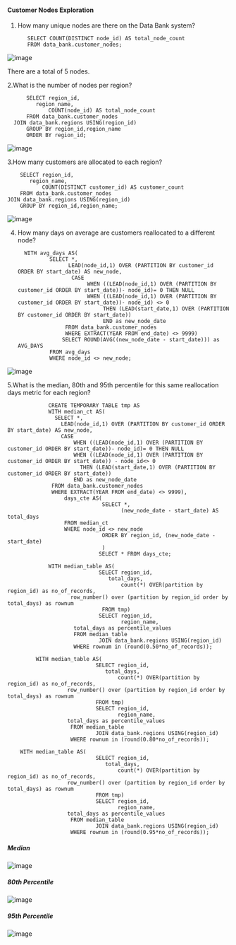 #### Customer Nodes Exploration

1. How many unique nodes are there on the Data Bank system?

          SELECT COUNT(DISTINCT node_id) AS total_node_count
          FROM data_bank.customer_nodes;
	  
![image](https://user-images.githubusercontent.com/104596844/176970603-13d42a6d-0e53-498f-ae49-d82b1a8e2e4b.png)

There are a total of 5 nodes. 

2.What is the number of nodes per region?

          SELECT region_id,
	         region_name,
                 COUNT(node_id) AS total_node_count
          FROM data_bank.customer_nodes
	  JOIN data_bank.regions USING(region_id)
          GROUP BY region_id,region_name
          ORDER BY region_id;
	  
![image](https://user-images.githubusercontent.com/104596844/176970970-c07c7076-7727-406f-85fd-6691b23eab9c.png)


3.How many customers are allocated to each region?

        SELECT region_id,
	       region_name,
               COUNT(DISTINCT customer_id) AS customer_count
        FROM data_bank.customer_nodes
	JOIN data_bank.regions USING(region_id)
        GROUP BY region_id,region_name;
	
![image](https://user-images.githubusercontent.com/104596844/176971213-5921e253-d17a-4edb-9ea2-a0799c79c0bf.png)

4. How many days on average are customers reallocated to a different node?

         WITH avg_days AS(
                 SELECT *, 
                       LEAD(node_id,1) OVER (PARTITION BY customer_id ORDER BY start_date) AS new_node,
                        CASE 
                             WHEN ((LEAD(node_id,1) OVER (PARTITION BY customer_id ORDER BY start_date))- node_id)= 0 THEN NULL
                             WHEN ((LEAD(node_id,1) OVER (PARTITION BY customer_id ORDER BY start_date))- node_id) <> 0
                                  THEN (LEAD(start_date,1) OVER (PARTITION BY customer_id ORDER BY start_date))
                                  END as new_node_date
		              FROM data_bank.customer_nodes
		              WHERE EXTRACT(YEAR FROM end_date) <> 9999)       
		             SELECT ROUND(AVG((new_node_date - start_date))) as AVG_DAYS
                 FROM avg_days 
                 WHERE node_id <> new_node;
		 
![image](https://user-images.githubusercontent.com/104596844/176971317-ba655dd7-ba5b-4bd8-b88d-143d3fe510ed.png)
                                 
5.What is the median, 80th and 95th percentile for this same reallocation days metric for each region?

                 CREATE TEMPORARY TABLE tmp AS
                 WITH median_ct AS(
				   SELECT *, 
					 LEAD(node_id,1) OVER (PARTITION BY customer_id ORDER BY start_date) AS new_node,
					 CASE 
				         WHEN ((LEAD(node_id,1) OVER (PARTITION BY customer_id ORDER BY start_date))- node_id)= 0 THEN NULL
				         WHEN ((LEAD(node_id,1) OVER (PARTITION BY customer_id ORDER BY start_date)) - node_id<> 0
					       THEN (LEAD(start_date,1) OVER (PARTITION BY customer_id ORDER BY start_date))
				         END as new_node_date
				  FROM data_bank.customer_nodes
				  WHERE EXTRACT(YEAR FROM end_date) <> 9999),
                      days_cte AS(
                                  SELECT *,
                                        (new_node_date - start_date) AS total_days
			          FROM median_ct
			          WHERE node_id <> new_node
                                  ORDER BY region_id, (new_node_date - start_date)
                                  )
                                 SELECT * FROM days_cte;
                   
                 WITH median_table AS(
                                 SELECT region_id, 
	                                total_days, 
                                        count(*) OVER(partition by region_id) as no_of_records,
				        row_number() over (partition by region_id order by total_days) as rownum
                                  FROM tmp)
                                 SELECT region_id,
                                        region_name,
				         total_days as percentile_values
		                 FROM median_table
                                 JOIN data_bank.regions USING(region_id)
		                 WHERE rownum in (round(0.50*no_of_records));
				 
	         WITH median_table AS(
                                SELECT region_id, 
	                               total_days, 
                                       count(*) OVER(partition by region_id) as no_of_records,
				       row_number() over (partition by region_id order by total_days) as rownum
                                FROM tmp)
                                SELECT region_id,
                                       region_name,
				       total_days as percentile_values
		                FROM median_table
                                JOIN data_bank.regions USING(region_id)
		                WHERE rownum in (round(0.80*no_of_records));
				
		WITH median_table AS(
                                SELECT region_id, 
	                               total_days, 
                                       count(*) OVER(partition by region_id) as no_of_records,
				       row_number() over (partition by region_id order by total_days) as rownum
                                FROM tmp)
                                SELECT region_id,
                                       region_name,
				       total_days as percentile_values
		                FROM median_table
                                JOIN data_bank.regions USING(region_id)
		                WHERE rownum in (round(0.95*no_of_records));
				
##### Median

![image](https://user-images.githubusercontent.com/104596844/176972197-fbfa7e8a-6c48-42d7-bec9-4b8ad1ec9038.png)

##### 80th Percentile

![image](https://user-images.githubusercontent.com/104596844/176972255-637868ae-770a-4b61-bf3e-088f5aa3c834.png)

##### 95th Percentile

![image](https://user-images.githubusercontent.com/104596844/176972318-cfbe13d9-dcd2-460e-879a-3e9b2f4a34c8.png)
                    
              
                    
